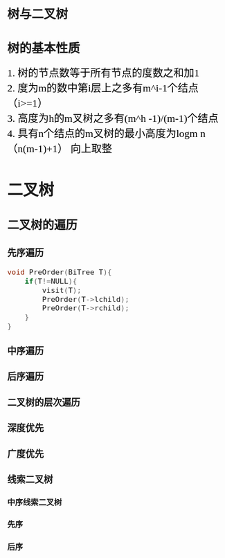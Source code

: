 # 树与二叉树
# 树的基本性质
<font size=4>



<font face="楷体" color="black" size=5>
1. 树的节点数等于所有节点的度数之和加1 <br/>
2. 度为m的数中第i层上之多有m^i-1个结点 （i>=1）<br/>
3. 高度为h的m叉树之多有(m^h -1)/(m-1)个结点<br/>
4. 具有n个结点的m叉树的最小高度为logm n（n(m-1)+1） 向上取整<br/>
</font>



# 二叉树
> 

## 二叉树的遍历

### 先序遍历
```C++
void PreOrder(BiTree T){
    if(T!=NULL){
        visit(T);
        PreOrder(T->lchild);
        PreOrder(T->rchild);
    }
}
```
### 中序遍历

### 后序遍历


### 二叉树的层次遍历

### 深度优先

### 广度优先

### 线索二叉树

#### 中序线索二叉树

#### 先序

#### 后序